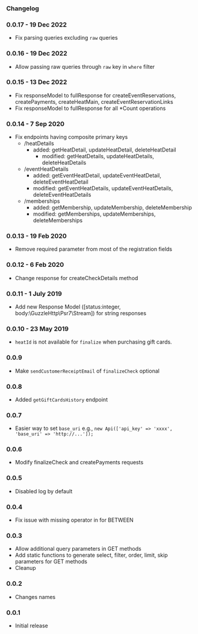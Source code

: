 ### Changelog

### 0.0.17 - 19 Dec 2022
- Fix parsing queries excluding `raw` queries 

### 0.0.16 - 19 Dec 2022
- Allow passing raw queries through `raw` key in `where` filter 

### 0.0.15 - 13 Dec 2022
- Fix responseModel to fullResponse for createEventReservations, createPayments, createHeatMain, createEventReservationLinks
- Fix responseModel to fullResponse for all *Count operations

### 0.0.14 - 7 Sep 2020
- Fix endpoints having composite primary keys 
    - /heatDetails 
        - added: getHeatDetail, updateHeatDetail, deleteHeatDetail
          - modified: getHeatDetails, updateHeatDetails, deleteHeatDetails  
    - /eventHeatDetails 
        - added: getEventHeatDetail, updateEventHeatDetail, deleteEventHeatDetail
        - modified: getEventHeatDetails, updateEventHeatDetails, deleteEventHeatDetails  
    - /memberships 
        - added: getMembership, updateMembership, deleteMembership
        - modified: getMemberships, updateMemberships, deleteMemberships       


### 0.0.13 - 19 Feb 2020
- Remove required parameter from most of the registration fields

### 0.0.12 - 6 Feb 2020
- Change response for createCheckDetails method

### 0.0.11 - 1 July 2019
- Add new Response Model ([status:integer, body:\GuzzleHttp\Psr7\Stream]) for string responses

### 0.0.10 - 23 May 2019
- `heatId` is not available for `finalize` when purchasing gift cards.

### 0.0.9
- Make `sendCustomerReceiptEmail` of `finalizeCheck` optional

### 0.0.8
- Added `getGiftCardsHistory` endpoint  

### 0.0.7
- Easier way to set `base_uri` e.g., `new Api(['api_key' => 'xxxx', 'base_uri' => 'http://...']);`  

### 0.0.6
- Modify finalizeCheck and createPayments requests

### 0.0.5
- Disabled log by default

### 0.0.4
- Fix issue with missing operator in for BETWEEN  

### 0.0.3
- Allow additional query parameters in GET methods
- Add static functions to generate select, filter, order, limit, skip parameters for GET methods
- Cleanup

### 0.0.2
- Changes names

### 0.0.1
- Initial release 

